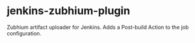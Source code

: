 jenkins-zubhium-plugin
======================

Zubhium artifact uploader for Jenkins.
Adds a Post-build Action to the job configuration.